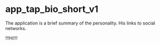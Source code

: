 # app_tap_bio_short_v1

The application is a brief summary of the personality. His links to social networks.

!!!Hi!!!
